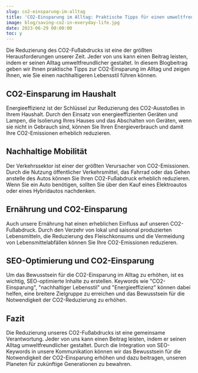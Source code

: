 ```yaml
---
slug: co2-einsparung-im-alltag
title: 'CO2-Einsparung im Alltag: Praktische Tipps für einen umweltfreundlicheren Lebensstil'
image: blog/saving-co2-in-everyday-life.jpg
date: 2023-06-29 00:00:00
toc: y
---
```

Die Reduzierung des CO2-Fußabdrucks ist eine der größten Herausforderungen unserer Zeit. Jeder von uns kann einen Beitrag leisten, indem er seinen Alltag umweltfreundlicher gestaltet. In diesem Blogbeitrag geben wir Ihnen praktische Tipps zur CO2-Einsparung im Alltag und zeigen Ihnen, wie Sie einen nachhaltigeren Lebensstil führen können.

## CO2-Einsparung im Haushalt

Energieeffizienz ist der Schlüssel zur Reduzierung des CO2-Ausstoßes in Ihrem Haushalt. Durch den Einsatz von energieeffizienten Geräten und Lampen, die Isolierung Ihres Hauses und das Abschalten von Geräten, wenn sie nicht in Gebrauch sind, können Sie Ihren Energieverbrauch und damit Ihre CO2-Emissionen erheblich reduzieren.

## Nachhaltige Mobilität

Der Verkehrssektor ist einer der größten Verursacher von CO2-Emissionen. Durch die Nutzung öffentlicher Verkehrsmittel, das Fahrrad oder das Gehen anstelle des Autos können Sie Ihren CO2-Fußabdruck erheblich reduzieren. Wenn Sie ein Auto benötigen, sollten Sie über den Kauf eines Elektroautos oder eines Hybridautos nachdenken.

## Ernährung und CO2-Einsparung

Auch unsere Ernährung hat einen erheblichen Einfluss auf unseren CO2-Fußabdruck. Durch den Verzehr von lokal und saisonal produzierten Lebensmitteln, die Reduzierung des Fleischkonsums und die Vermeidung von Lebensmittelabfällen können Sie Ihre CO2-Emissionen reduzieren.

## SEO-Optimierung und CO2-Einsparung

Um das Bewusstsein für die CO2-Einsparung im Alltag zu erhöhen, ist es wichtig, SEO-optimierte Inhalte zu erstellen. Keywords wie "CO2-Einsparung", "nachhaltiger Lebensstil" und "Energieeffizienz" können dabei helfen, eine breitere Zielgruppe zu erreichen und das Bewusstsein für die Notwendigkeit der CO2-Reduzierung zu erhöhen.

## Fazit

Die Reduzierung unseres CO2-Fußabdrucks ist eine gemeinsame Verantwortung. Jeder von uns kann einen Beitrag leisten, indem er seinen Alltag umweltfreundlicher gestaltet. Durch die Integration von SEO-Keywords in unsere Kommunikation können wir das Bewusstsein für die Notwendigkeit der CO2-Einsparung erhöhen und dazu beitragen, unseren Planeten für zukünftige Generationen zu bewahren.
